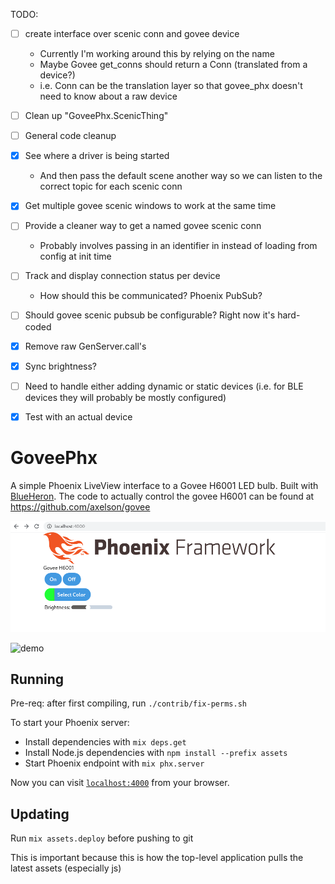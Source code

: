 TODO:
- [ ] create interface over scenic conn and govee device
  - Currently I'm working around this by relying on the name
  - Maybe Govee get_conns should return a Conn (translated from a device?)
  - i.e. Conn can be the translation layer so that govee_phx doesn't need to know about a raw device
- [ ] Clean up "GoveePhx.ScenicThing"
- [ ] General code cleanup
- [x] See where a driver is being started
  - And then pass the default scene another way so we can listen to the correct topic for each scenic conn
- [x] Get multiple govee scenic windows to work at the same time
- [ ] Provide a cleaner way to get a named govee scenic conn
  - Probably involves passing in an identifier in instead of loading from config at init time
- [ ] Track and display connection status per device
  - How should this be communicated? Phoenix PubSub?
- [ ] Should govee scenic pubsub be configurable? Right now it's hard-coded
- [x] Remove raw GenServer.call's
- [x] Sync brightness?
- [ ] Need to handle either adding dynamic or static devices (i.e. for BLE devices they will probably be mostly configured)
- [x] Test with an actual device



# GoveePhx

A simple Phoenix LiveView interface to a Govee H6001 LED bulb. Built with
[BlueHeron](https://github.com/smartrent/blue_heron/). The code to actually
control the govee H6001 can be found at https://github.com/axelson/govee

![screenshot](screenshot.png)

![demo](demo.gif)

## Running

Pre-req: after first compiling, run `./contrib/fix-perms.sh`

To start your Phoenix server:

  * Install dependencies with `mix deps.get`
  * Install Node.js dependencies with `npm install --prefix assets`
  * Start Phoenix endpoint with `mix phx.server`

Now you can visit [`localhost:4000`](http://localhost:4000) from your browser.

## Updating

Run `mix assets.deploy` before pushing to git

This is important because this is how the top-level application pulls the latest assets (especially js)
